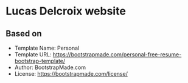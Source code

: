 # Lucas Delcroix website

## Based on

- Template Name: Personal
- Template URL: https://bootstrapmade.com/personal-free-resume-bootstrap-template/
- Author: BootstrapMade.com
- License: https://bootstrapmade.com/license/
